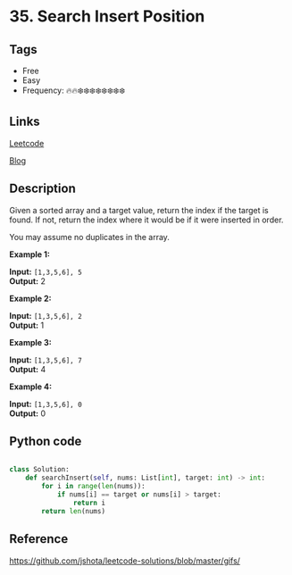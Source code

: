 # 35. Search Insert Position

## Tags

- Free
- Easy
- Frequency: :fire::fire::snowflake::snowflake::snowflake::snowflake::snowflake::snowflake::snowflake::snowflake:

## Links

[Leetcode](https://leetcode.com/problems/search-insert-position/description/)

[Blog](http://206.81.6.248:12306/leetcode/search-insert-position/description)

## Description

Given a sorted array and a target value, return the index if the target is found. If not, return the index where it would be if it were inserted in order.

You may assume no duplicates in the array.

<strong>Example 1:</strong>

<strong>Input:</strong> <code>[1,3,5,6], 5 </code>   
<strong>Output:</strong> 2

<strong>Example 2:</strong>

<strong>Input:</strong> <code>[1,3,5,6], 2 </code>  
<strong>Output:</strong> 1

<strong>Example 3:</strong>

<strong>Input:</strong> <code>[1,3,5,6], 7 </code>  
<strong>Output:</strong> 4

<strong>Example 4:</strong>

<strong>Input:</strong> <code>[1,3,5,6], 0 </code>    
<strong>Output:</strong> 0

## Python code

```python

class Solution:
    def searchInsert(self, nums: List[int], target: int) -> int:
        for i in range(len(nums)):
            if nums[i] == target or nums[i] > target:
                return i
        return len(nums)
```

## Reference

https://github.com/jshota/leetcode-solutions/blob/master/gifs/